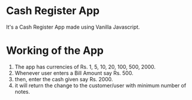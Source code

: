 # Cash Register App
It's a Cash Register App made using Vanilla Javascript.

# Working of the App
1. The app has currencies of Rs. 1, 5, 10, 20, 100, 500, 2000.
2. Whenever user enters a Bill Amount say Rs. 500.
3. then, enter the cash given say Rs. 2000.
4. it will return the change to the customer/user with minimum number of notes.